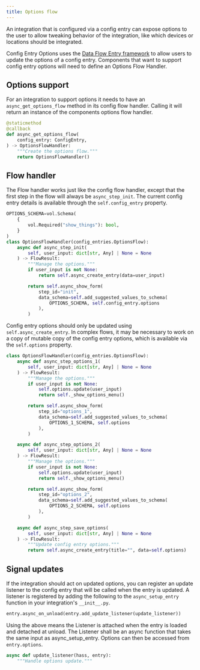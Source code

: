 ```yaml
---
title: Options flow
---
```


An integration that is configured via a config entry can expose options to the user to allow tweaking behavior of the integration, like which devices or locations should be integrated.

Config Entry Options uses the [Data Flow Entry framework](data_entry_flow_index.md) to allow users to update the options of a config entry. Components that want to support config entry options will need to define an Options Flow Handler.

## Options support

For an integration to support options it needs to have an `async_get_options_flow` method in its config flow handler. Calling it will return an instance of the components options flow handler.

```python
@staticmethod
@callback
def async_get_options_flow(
    config_entry: ConfigEntry,
) -> OptionsFlowHandler:
    """Create the options flow."""
    return OptionsFlowHandler()
```

## Flow handler

The Flow handler works just like the config flow handler, except that the first step in the flow will always be `async_step_init`. The current config entry details is available through the `self.config_entry` property.

```python
OPTIONS_SCHEMA=vol.Schema(
    {
        vol.Required("show_things"): bool,
    }
)
class OptionsFlowHandler(config_entries.OptionsFlow):
    async def async_step_init(
        self, user_input: dict[str, Any] | None = None
    ) -> FlowResult:
        """Manage the options."""
        if user_input is not None:
            return self.async_create_entry(data=user_input)

        return self.async_show_form(
            step_id="init",
            data_schema=self.add_suggested_values_to_schema(
                OPTIONS_SCHEMA, self.config_entry.options
            ),
        )
```

Config entry options should only be updated using `self.async_create_entry`. In complex flows, it may be necessary to work on a copy of mutable copy of the config entry options, which is available via the `self.options` property.

```python
class OptionsFlowHandler(config_entries.OptionsFlow):
    async def async_step_options_1(
        self, user_input: dict[str, Any] | None = None
    ) -> FlowResult:
        """Manage the options."""
        if user_input is not None:
            self.options.update(user_input)
            return self._show_options_menu()

        return self.async_show_form(
            step_id="options_1",
            data_schema=self.add_suggested_values_to_schema(
                OPTIONS_1_SCHEMA, self.options
            ),
        )

    async def async_step_options_2(
        self, user_input: dict[str, Any] | None = None
    ) -> FlowResult:
        """Manage the options."""
        if user_input is not None:
            self.options.update(user_input)
            return self._show_options_menu()

        return self.async_show_form(
            step_id="options_2",
            data_schema=self.add_suggested_values_to_schema(
                OPTIONS_2_SCHEMA, self.options
            ),
        )

    async def async_step_save_options(
        self, user_input: dict[str, Any] | None = None
    ) -> FlowResult:
        """Update config entry options."""
        return self.async_create_entry(title="", data=self.options)
```

## Signal updates

If the integration should act on updated options, you can register an update listener to the config entry that will be called when the entry is updated. A listener is registered by adding the following to the `async_setup_entry` function in your integration's `__init__.py`.

```python
entry.async_on_unload(entry.add_update_listener(update_listener))
```

Using the above means the Listener is attached when the entry is loaded and detached at unload. The Listener shall be an async function that takes the same input as async_setup_entry. Options can then be accessed from `entry.options`.

```python
async def update_listener(hass, entry):
    """Handle options update."""
```

